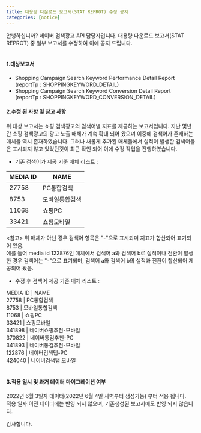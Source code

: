 ```yaml
---
title: 대용량 다운로드 보고서(STAT REPROT) 수정 공지 
categories: [notice]
---
```


안녕하십니까? 네이버 검색광고 API 담당자입니다.
대용량 다운로드 보고서(STAT REPROT) 중 일부 보고서를 수정하여 이에 공지 드립니다.  <br>  <br>


#### 1.대상보고서 <br>
* Shopping Campaign Search Keyword Performance Detail Report (reportTp : SHOPPINGKEYWORD_DETAIL)<br>
* Shopping Campaign Search Keyword Conversion Detail Report (reportTp : SHOPPINGKEYWORD_CONVERSION_DETAIL)<br>

#### 2.수정 된 사항 및 참고 사항 <br>
위 대상 보고서는 쇼핑 검색광고의 검색어별 지표를 제공하는 보고서입니다. 
지난 몇년간 쇼핑 검색광고의 광고 노출 매체가 계속 확대 되어 왔으며 이중에 검색어가 존재하는 매체들 역시 존재하였습니다.
그러나 새롭게 추가된 매체들에서 실적이 발생한 검색어들은 표시되지 않고 있었던것이 최근 확인 되어 
이에 수정 작업을 진행하였습니다.  <br>

* 기존 검색어가 제공 기준 매체 리스트  : <br>

MEDIA ID | NAME
-- | --
27758 | PC통합검색
8753 | 모바일통합검색
11068 | 쇼핑PC
33421 | 쇼핑모바일

<참고>
위 매체가 아닌 경우 검색어 항목은 "-"으로 표시되며 지표가 합산되어 표기되어 왔음. <br>
예를 들어 media id 122876인 매체에서 검색어 a와 검색어 b로 실적이나 전환이 발생한 경우 
검색어는 "-"으로 표기되며, 검색어 a와 검색어 b의 실적과 전환이 합산되어 제공되어 왔음. <br>

* 수정 후 검색어 제공 기준 매체 리스트 : <br>

MEDIA ID | NAME <br>
   27758 | PC통합검색<br>
    8753 | 모바일통합검색<br>
   11068 | 쇼핑PC<br>
   33421 | 쇼핑모바일<br>
  341898 | 네이버쇼핑추천-모바일<br>
  370822 | 네이버통검추천-PC<br>
  341893 | 네이버통검추천-모바일<br>
  122876 | 네이버검색탭-PC<br>
  424040 | 네이버검색탭 모바일<br>
 <br>

#### 3.적용 일시 및 과거 데이터 마이그레이션 여부  <br>

2022년 6월 3일자 데이터(2022년 6월 4일 새벽부터 생성가능) 부터 적용 됩니다.<br>
적용 일자 이전 데이터에는 반영 되지 않으며, 기존생성된 보고서에도 반영 되지 않습니다.<br> 
	
감사합니다.
